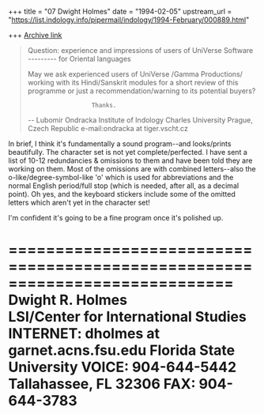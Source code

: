 +++
title = "07 Dwight Holmes"
date = "1994-02-05"
upstream_url = "https://list.indology.info/pipermail/indology/1994-February/000889.html"

+++
[Archive link](https://list.indology.info/pipermail/indology/1994-February/000889.html)

> 
>  Question: experience and impressions of users of UniVerse Software
>  --------- for Oriental languages
>  
>  
>  May we ask experienced users of UniVerse /Gamma Productions/ working
>  with its Hindi/Sanskrit modules for a short review of this programme
>  or just a recommendation/warning to its potential buyers?
>  
>  						Thanks.
>  --
>       Lubomir Ondracka
>       Institute of Indology
>       Charles University
>       Prague, Czech Republic
>       e-mail:ondracka at tiger.vscht.cz

In brief, I think it's fundamentally a sound program--and looks/prints
beautifully.  The character set is not yet complete/perfected.  I have
sent a list of 10-12 redundancies & omissions to them and have been told
they are working on them.  Most of the omissions are with combined
letters--also the o-like/degree-symbol-like 'o' which is used for
abbreviations and the normal English period/full stop (which is
needed, after all, as a decimal point).  Oh yes, and the keyboard stickers
include some of the omitted letters which aren't yet in the character set!

I'm confident it's going to be a fine program once it's polished up.  


============================================================================
Dwight R. Holmes                                       
LSI/Center for International Studies   INTERNET: dholmes at garnet.acns.fsu.edu
Florida State University                                 VOICE: 904-644-5442
Tallahassee, FL 32306                                      FAX: 904-644-3783
============================================================================






